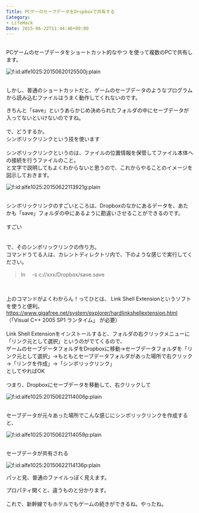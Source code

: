 ```yaml
---
Title: PCゲーのセーブデータをDropboxで共有する
Category:
- LifeHack
Date: 2015-06-22T11:44:46+09:00
---
```



<br />PCゲームのセーブデータをショートカット的なやつ を使って複数のPCで共有します。

<img class="hatena-fotolife" title="f:id:alfe1025:20150620125500j:plain" src="https://cdn-ak.f.st-hatena.com/images/fotolife/a/alfe1025/20150620/20150620125500.jpg" alt="f:id:alfe1025:20150620125500j:plain" />

<br />しかし、普通のショートカットだと、ゲームのセーブデータのようなプログラムから読み込むファイルはうまく動作してくれないのです。

きちんと「save」というあらかじめ決められたフォルダの中にセーブデータが入ってないといけないのですね。<br /><br />で、どうするか。<br />シンボリックリンクという技を使います<br /><br />シンボリックリンクというのは、ファイルの位置情報を保管してファイル本体への接続を行うファイルのこと。<br />と文字で説明してもよくわからないと思うので、これからやることのイメージを図示しておきます。

<img title="f:id:alfe1025:20150622113921g:plain" src="https://cdn-ak.f.st-hatena.com/images/fotolife/a/alfe1025/20150622/20150622113921.gif" alt="f:id:alfe1025:20150622113921g:plain" />

<br />シンボリックリンクのすごいところは、Dropboxのなかにあるデータを、あたかも「save」フォルダの中にあるように勘違いさせることができるのです。<br /><br />すごい<br /><br /><br />で、そのシンボリックリンクの作り方。<br />コマンドうてる人は、カレントディレクトリ内で、下のような感じで実行してください。
<blockquote>

ln 　-s c://xxx/Dropbox/save.save
</blockquote>

 

上のコマンドがよくわからん！ってひとは、 Link Shell Extensionというソフトを使うと便利。<br /><a href="https://www.gigafree.net/system/explorer/hardlinkshellextension.html" target="_blank" rel="nofollow">https://www.gigafree.net/system/explorer/hardlinkshellextension.html</a><br />（「Visual C++ 2005 SP1 ランタイム」 が必要）<br /><br />Link Shell Extensionをインストールすると、フォルダの右クリックメニューに「リンク元として選択」というのがでてくるので、<br />ゲームのセーブデータフォルダをDropboxに移動→セーブデータフォルダを「リンク元として選択」→もともとセーブデータフォルダがあった場所で右クリック→「リンクを作成」→「シンボリックリンク」<br />としてやればOK<br /><br />つまり、Dropboxにセーブデータを移動して、右クリックして

<img title="f:id:alfe1025:20150622114006p:plain" src="https://cdn-ak.f.st-hatena.com/images/fotolife/a/alfe1025/20150622/20150622114006.png" alt="f:id:alfe1025:20150622114006p:plain" />

<br />セーブデータが元々あった場所でこんな感じにシンボリックリンクを作成すると、

<img title="f:id:alfe1025:20150622114059p:plain" src="https://cdn-ak.f.st-hatena.com/images/fotolife/a/alfe1025/20150622/20150622114059.png" alt="f:id:alfe1025:20150622114059p:plain" />

<br />セーブデータが共有される

<img title="f:id:alfe1025:20150622114136p:plain" src="https://cdn-ak.f.st-hatena.com/images/fotolife/a/alfe1025/20150622/20150622114136.png" alt="f:id:alfe1025:20150622114136p:plain" />

パッと見、普通のファイルっぽく見えます。

プロパティ開くと、違うものと分かります。<br /><br />これで、新幹線でもホテルでもゲームの続きができるね。やったね。<br /><br /><br /><br /><br /><br style="color: rgba(0, 0, 0, 0.8); font-family: 'Roboto Slab', 'Times New Roman', serif; font-size: 14px; font-style: normal; font-variant: normal; font-weight: normal; letter-spacing: normal; line-height: 19px; orphans: auto; text-align: start; text-indent: 0px; text-transform: none; white-space: pre-wrap; widows: 1; word-spacing: 0px; -webkit-text-stroke-width: 0px; background-color: #ffffff;" />
